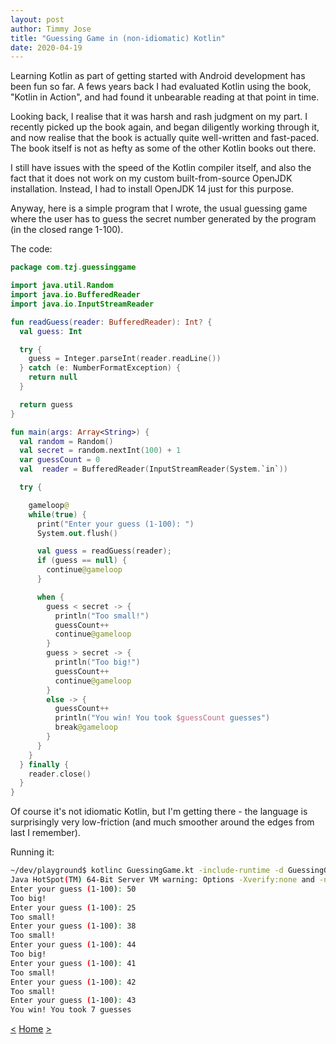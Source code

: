 ```yaml
---
layout: post
author: Timmy Jose
title: "Guessing Game in (non-idiomatic) Kotlin"
date: 2020-04-19
---
```


Learning Kotlin as part of getting started with Android development has been fun so far. A fews years back I had evaluated Kotlin using the book, "Kotlin in Action", and
had found it unbearable reading at that point in time. 

Looking back, I realise that it was harsh and rash judgment on my part. I recently picked up the book again, and began diligently working through it, and now realise that
the book is actually quite well-written and fast-paced. The book itself is not as hefty as some of the other Kotlin books out there.

I still have issues with the speed of the Kotlin compiler itself, and also the fact that it does not work on my custom built-from-source OpenJDK installation. Instead, I had 
to install OpenJDK 14 just for this purpose.

Anyway, here is a simple program that I wrote, the usual guessing game where the user has to guess the secret number generated by the program (in the closed range 1-100).

The code:

```kotlin
package com.tzj.guessinggame

import java.util.Random
import java.io.BufferedReader
import java.io.InputStreamReader

fun readGuess(reader: BufferedReader): Int? {
  val guess: Int

  try {
    guess = Integer.parseInt(reader.readLine())
  } catch (e: NumberFormatException) {
    return null
  }

  return guess
}

fun main(args: Array<String>) {
  val random = Random()
  val secret = random.nextInt(100) + 1
  var guessCount = 0
  val  reader = BufferedReader(InputStreamReader(System.`in`))

  try {

    gameloop@
    while(true) {
      print("Enter your guess (1-100): ")
      System.out.flush()

      val guess = readGuess(reader);
      if (guess == null) {
        continue@gameloop
      }

      when {
        guess < secret -> {
          println("Too small!")
          guessCount++
          continue@gameloop
        }
        guess > secret -> {
          println("Too big!")
          guessCount++
          continue@gameloop
        }
        else -> {
          guessCount++
          println("You win! You took $guessCount guesses")
          break@gameloop
        }
      }
    }
  } finally {
    reader.close()
  }
}

```

Of course it's not idiomatic Kotlin, but I'm getting there - the language is surprisingly very low-friction (and much smoother around the edges from last I remember).

Running it:

```bash
~/dev/playground$ kotlinc GuessingGame.kt -include-runtime -d GuessingGame.jar && java -jar GuessingGame.jar
Java HotSpot(TM) 64-Bit Server VM warning: Options -Xverify:none and -noverify were deprecated in JDK 13 and will likely be removed in a future release.
Enter your guess (1-100): 50
Too big!
Enter your guess (1-100): 25
Too small!
Enter your guess (1-100): 38
Too small!
Enter your guess (1-100): 44
Too big!
Enter your guess (1-100): 41
Too small!
Enter your guess (1-100): 42
Too small!
Enter your guess (1-100): 43
You win! You took 7 guesses
```

[<](2020-04-19-hello-world-in-cobol.md)
[Home](/index.html)
[>](2020-05-08-grep-in-ada)
